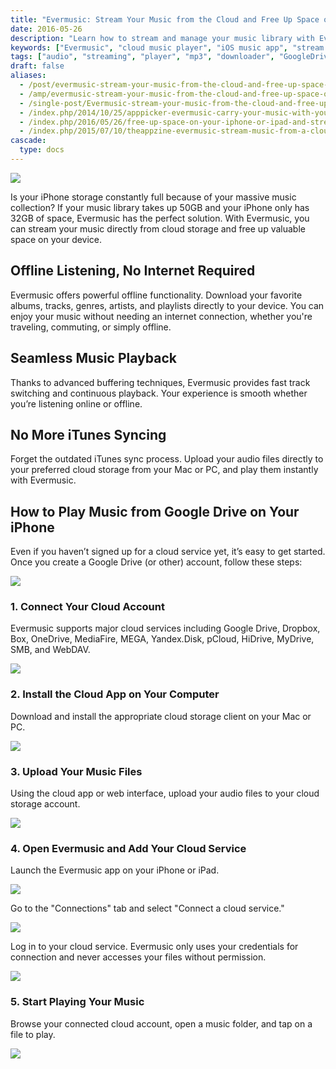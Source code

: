 ```yaml
---
title: "Evermusic: Stream Your Music from the Cloud and Free Up Space on Your iPhone or iPad"
date: 2016-05-26
description: "Learn how to stream and manage your music library with Evermusic using cloud storage services like Google Drive, Dropbox, and more. Free up space on your iPhone or iPad without sacrificing your music."
keywords: ["Evermusic", "cloud music player", "iOS music app", "stream music from cloud", "offline music iPhone", "Google Drive music player", "Dropbox music streaming", "MP3 player iPhone", "free up space iPhone", "music from SMB"]
tags: ["audio", "streaming", "player", "mp3", "downloader", "GoogleDrive", "Dropbox", "cloud music", "offline playback"]
draft: false
aliases:
  - /post/evermusic-stream-your-music-from-the-cloud-and-free-up-space-on-your-iphone-or-ipad/
  - /amp/evermusic-stream-your-music-from-the-cloud-and-free-up-space-on-your-iphone-or-ipad/
  - /single-post/Evermusic-stream-your-music-from-the-cloud-and-free-up-space-on-your-iPhone-or-iPad/
  - /index.php/2014/10/25/apppicker-evermusic-carry-your-music-with-you/
  - /index.php/2016/05/26/free-up-space-on-your-iphone-or-ipad-and-stream-your-music-from-the-cloud/
  - /index.php/2015/07/10/theappzine-evermusic-stream-music-from-a-cloud/
cascade:
  type: docs
---
```


![](21260c_00c5356db3a24db6a6a37e353b774d56~mv2.jpg)

Is your iPhone storage constantly full because of your massive music collection? If your music library takes up 50GB and your iPhone only has 32GB of space, Evermusic has the perfect solution. With Evermusic, you can stream your music directly from cloud storage and free up valuable space on your device.

## Offline Listening, No Internet Required

Evermusic offers powerful offline functionality. Download your favorite albums, tracks, genres, artists, and playlists directly to your device. You can enjoy your music without needing an internet connection, whether you're traveling, commuting, or simply offline.

## Seamless Music Playback

Thanks to advanced buffering techniques, Evermusic provides fast track switching and continuous playback. Your experience is smooth whether you’re listening online or offline.

## No More iTunes Syncing

Forget the outdated iTunes sync process. Upload your audio files directly to your preferred cloud storage from your Mac or PC, and play them instantly with Evermusic.

## How to Play Music from Google Drive on Your iPhone

Even if you haven’t signed up for a cloud service yet, it’s easy to get started. Once you create a Google Drive (or other) account, follow these steps:

![](21260c_09c03b8445784d23b632534939b328dd~mv2.png)

### 1. Connect Your Cloud Account

Evermusic supports major cloud services including Google Drive, Dropbox, Box, OneDrive, MediaFire, MEGA, Yandex.Disk, pCloud, HiDrive, MyDrive, SMB, and WebDAV.

![](21260c_3433be90b41f4fe7988383929751b5ec~mv2.png)

### 2. Install the Cloud App on Your Computer

Download and install the appropriate cloud storage client on your Mac or PC.

![](21260c_0e710dbbbb1f47328015575bb25deee0~mv2.png)

### 3. Upload Your Music Files

Using the cloud app or web interface, upload your audio files to your cloud storage account.

![](21260c_0d0f8accee4642debdaa5e88e104b875~mv2.png)

### 4. Open Evermusic and Add Your Cloud Service

Launch the Evermusic app on your iPhone or iPad.

![](21260c_db1789de9eb2413ca71b809c5e76e00e~mv2.jpg)

Go to the "Connections" tab and select "Connect a cloud service."

![](21260c_c5999a87b4cf4d04bf2714e6ee48c954~mv2.jpg)

Log in to your cloud service. Evermusic only uses your credentials for connection and never accesses your files without permission.

![](21260c_8586211e0aa2491b92aca15671140f5c~mv2.jpg)

### 5. Start Playing Your Music

Browse your connected cloud account, open a music folder, and tap on a file to play.

![](21260c_e76a89fe369140618cc552e5c86cfa8a~mv2.jpg)

